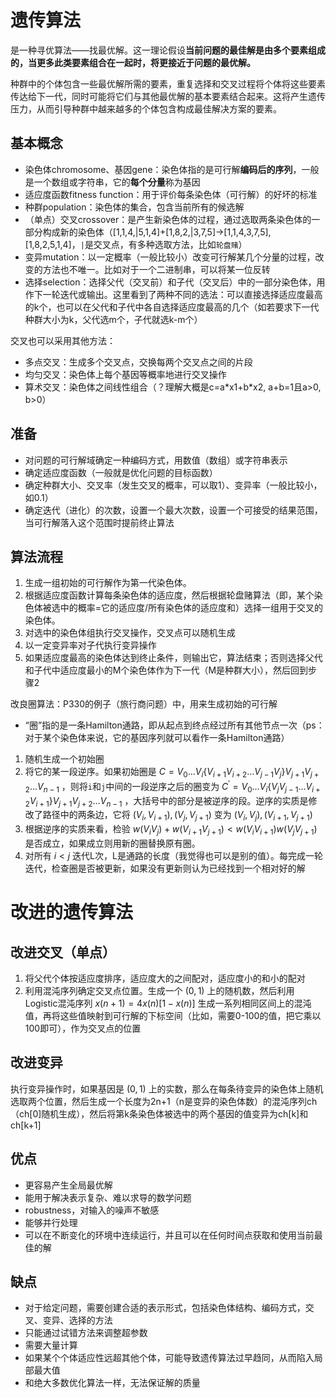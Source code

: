 # 遗传算法
是一种寻优算法——找最优解。这一理论假设**当前问题的最佳解是由多个要素组成的，当更多此类要素组合在一起时，将更接近于问题的最优解。**

种群中的个体包含一些最优解所需的要素，重复选择和交叉过程将个体将这些要素传达给下一代，同时可能将它们与其他最优解的基本要素结合起来。这将产生遗传压力，从而引导种群中越来越多的个体包含构成最佳解决方案的要素。

## 基本概念
- 染色体chromosome、基因gene：染色体指的是可行解**编码后的序列**，一般是一个数组或字符串，它的**每个分量**称为基因
- 适应度函数fitness function：用于评价每条染色体（可行解）的好坏的标准
- 种群population：染色体的集合，包含当前所有的候选解
- （单点）交叉crossover：是产生新染色体的过程，通过选取两条染色体的一部分构成新的染色体（[1,1,4,|5,1,4]+[1,8,2,|3,7,5]->[1,1,4,3,7,5],[1,8,2,5,1,4]，`|`是交叉点，有多种选取方法，比如`轮盘赌`）
- 变异mutation：以一定概率（一般比较小）改变可行解某几个分量的过程，改变的方法也不唯一。比如对于一个二进制串，可以将某一位反转
- 选择selection：选择父代（交叉前）和子代（交叉后）中的一部分染色体，用作下一轮迭代或输出。这里看到了两种不同的选法：可以直接选择适应度最高的k个，也可以在父代和子代中各自选择适应度最高的几个（如若要求下一代种群大小为k，父代选m个，子代就选k-m个）

交叉也可以采用其他方法：
- 多点交叉：生成多个交叉点，交换每两个交叉点之间的片段
- 均匀交叉：染色体上每个基因等概率地进行交叉操作
- 算术交叉：染色体之间线性组合（？理解大概是c=a\*x1+b\*x2, a+b=1且a>0, b>0）

## 准备
- 对问题的可行解域确定一种编码方式，用数值（数组）或字符串表示
- 确定适应度函数（一般就是优化问题的目标函数）
- 确定种群大小、交叉率（发生交叉的概率，可以取1）、变异率（一般比较小，如0.1）
- 确定迭代（进化）的次数，设置一个最大次数，设置一个可接受的结果范围，当可行解落入这个范围时提前终止算法

## 算法流程
1. 生成一组初始的可行解作为第一代染色体。
2. 根据适应度函数计算每条染色体的适应度，然后根据轮盘赌算法（即，某个染色体被选中的概率=它的适应度/所有染色体的适应度和）选择一组用于交叉的染色体。
3. 对选中的染色体组执行交叉操作，交叉点可以随机生成
4. 以一定变异率对子代执行变异操作
5. 如果适应度最高的染色体达到终止条件，则输出它，算法结束；否则选择父代和子代中适应度最小的M个染色体作为下一代（M是种群大小），然后回到步骤2


改良圈算法：P330的例子（旅行商问题）中，用来生成初始的可行解
- “圈”指的是一条Hamilton通路，即从起点到终点经过所有其他节点一次（ps：对于某个染色体来说，它的基因序列就可以看作一条Hamilton通路）
1. 随机生成一个初始圈
2. 将它的某一段逆序。如果初始圈是 $C=V_{0}\dots V_{i}\{V_{i+1}V_{i+2}\dots V_{j-1}V_{j}\}V_{j+1}V_{j+2}\dots V_{n-1}$ ，则将`i`和`j`中间的一段逆序之后的圈变为 $C^{'}=V_{0}\dots V_{i}\{V_{j}V_{j-1}\dots V_{i+2}V_{i+1}\}V_{j+1}V_{j+2}\dots V_{n-1}$ ，大括号中的部分是被逆序的段。逆序的实质是修改了路径中的两条边，它将 $(V_{i}, V_{i+1}), (V_{j}, V_{j+1})$ 变为 $(V_{i}, V_{j}), (V_{i+1}, V_{j+1})$ 
3. 根据逆序的实质来看，检验 $w(V_{i}V_{j})+w(V_{i+1}V_{j+1})< w(V_{i}V_{i+1})w(V_{j}V_{j+1})$ 是否成立，如果成立则用新的圈替换原有圈。
4. 对所有 $i< j$ 迭代L次，L是通路的长度（我觉得也可以是别的值）。每完成一轮迭代，检查圈是否被更新，如果没有更新则认为已经找到一个相对好的解

# 改进的遗传算法
## 改进交叉（单点）
1. 将父代个体按适应度排序，适应度大的之间配对，适应度小的和小的配对
2. 利用混沌序列确定交叉点位置。生成一个 $(0, 1)$ 上的随机数，然后利用Logistic混沌序列 $x(n+1)= 4x(n)[1-x(n)]$ 生成一系列相同区间上的混沌值，再将这些值映射到可行解的下标空间（比如，需要0-100的值，把它乘以100即可），作为交叉点的位置

## 改进变异
执行变异操作时，如果基因是 $(0, 1)$ 上的实数，那么在每条待变异的染色体上随机选取两个位置，然后生成一个长度为2n+1（n是变异的染色体数）的混沌序列ch（ch[0]随机生成），然后将第k条染色体被选中的两个基因的值变异为ch[k]和ch[k+1]

## 优点
- 更容易产生全局最优解
- 能用于解决表示复杂、难以求导的数学问题
- robustness，对输入的噪声不敏感
- 能够并行处理
- 可以在不断变化的环境中连续运行，并且可以在任何时间点获取和使用当前最佳的解

## 缺点
- 对于给定问题，需要创建合适的表示形式，包括染色体结构、编码方式，交叉、变异、选择的方法
- 只能通过试错方法来调整超参数
- 需要大量计算
- 如果某个个体适应性远超其他个体，可能导致遗传算法过早趋同，从而陷入局部最大值
- 和绝大多数优化算法一样，无法保证解的质量
